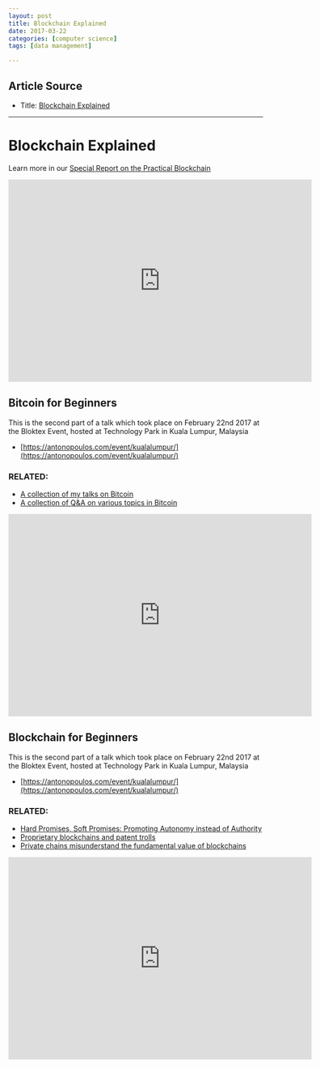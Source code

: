 ```yaml
---
layout: post
title: Blockchain Explained
date: 2017-03-22
categories: [computer science]
tags: [data management]

---
```



## Article Source
* Title: [Blockchain Explained](https://www.youtube.com/watch?v=UbOwSG9xBUI&spfreload=10)

---


Blockchain Explained 
==============

Learn more in our [Special Report on the Practical Blockchain](http://gtnr.it/2nDfpdR)

<iframe width="600" height="400" src="https://www.youtube.com/embed/UbOwSG9xBUI" frameborder="0" allowfullscreen></iframe>

## Bitcoin for Beginners

This is the second part of a talk which took place on February 22nd 2017 at the Bloktex Event, hosted at Technology Park in Kuala Lumpur, Malaysia

* [https://antonopoulos.com/event/kualalumpur/](https://antonopoulos.com/event/kualalumpur/)

### RELATED:
* [A collection of my talks on Bitcoin](https://www.youtube.com/playlist?list=PLPQwGV1aLnTthcG265_FYSaV24hFScvC0)
* [A collection of Q&A on various topics in Bitcoin](https://www.youtube.com/playlist?list=PLPQwGV1aLnTsHvzevl9BAUlfsfwFfU7aP)
 
<iframe width="600" height="400" src="https://www.youtube.com/embed/UlKZ83REIkA" frameborder="0" allowfullscreen></iframe>

## Blockchain for Beginners

This is the second part of a talk which took place on February 22nd 2017 at the Bloktex Event, hosted at Technology Park in Kuala Lumpur, Malaysia

* [https://antonopoulos.com/event/kualalumpur/](https://antonopoulos.com/event/kualalumpur/)

### RELATED:
* [Hard Promises, Soft Promises: Promoting Autonomy instead of Authority](https://youtu.be/UJSdMFPjW8c)
* [Proprietary blockchains and patent trolls](https://youtu.be/Pryy7n1a7UQ)
* [Private chains misunderstand the fundamental value of blockchains](https://youtu.be/haKVaGHKQJM)

<iframe width="600" height="400" src="https://www.youtube.com/embed/i9nUMvpT2rM" frameborder="0" allowfullscreen></iframe>